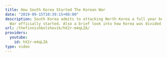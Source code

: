 ```yaml
---
title: How South Korea Started The Korean War
date: "2019-09-15T10:39:15+08:00"
description: South Korea admits to attacking North Korea a full year before the Korean
  War officially started. Also a brief look into how Korea was divided. http://www.theguardian.com/world/2000/jan/18/johngittings.martinkettle
url: /thefinnishbolshevik/hX2r-m4qLZA/
providers:
  youtube:
    id: hX2r-m4qLZA
type: video
---
```

